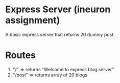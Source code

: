 # Express Server (ineuron assignment)

A basic express server that returns 20 dummy post.

# Routes
1. "/" => returns "Welcome to express blog server"
2. "/post" => returns array of 20 blogs